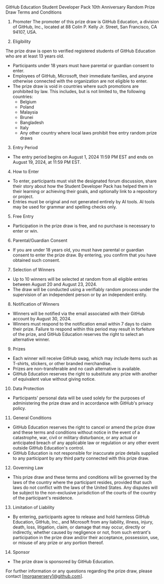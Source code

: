GitHub Education Student Developer Pack 10th Anniversary Random Prize Draw Terms and Conditions

1. Promoter
The promoter of this prize draw is GitHub Education, a division of GitHub, Inc., located at 88 Colin P. Kelly Jr. Street, San Francisco, CA 94107, USA.

2. Eligibility

The prize draw is open to verified registered students of GitHub Education who are at least 13 years old.
- Participants under 18 years must have parental or guardian consent to enter.
- Employees of GitHub, Microsoft, their immediate families, and anyone otherwise connected with the organization are not eligible to enter.
- The prize draw is void in countries where such promotions are prohibited by law. This includes, but is not limited to, the following countries:
  - Belgium
  - Poland
  - Malaysia
  - Brunei
  - Bangladesh
  - Italy
  - Any other country where local laws prohibit free entry random prize draws

3. Entry Period

- The entry period begins on August 1, 2024 11:59 PM EST and ends on August 19, 2024, at 11:59 PM EST.

4. How to Enter

- To enter, participants must visit the designated forum discussion, share their story about how the Student Developer Pack has helped them in their learning or achieving their goals, and optionally link to a repository or project.
- Entries must be original and not generated entirely by AI tools. AI tools may be used for grammar and spelling checks only.

5. Free Entry

- Participation in the prize draw is free, and no purchase is necessary to enter or win.

6. Parental/Guardian Consent

- If you are under 18 years old, you must have parental or guardian consent to enter the prize draw. By entering, you confirm that you have obtained such consent.

7. Selection of Winners

- Up to 10 winners will be selected at random from all eligible entries between August 20 and August 23, 2024.
- The draw will be conducted using a verifiably random process under the supervision of an independent person or by an independent entity.

8. Notification of Winners

- Winners will be notified via the email associated with their GitHub account by August 30, 2024.
- Winners must respond to the notification email within 7 days to claim their prize. Failure to respond within this period may result in forfeiture of the prize, and GitHub Education reserves the right to select an alternative winner.

9. Prizes

- Each winner will receive GitHub swag, which may include items such as T-shirts, stickers, or other branded merchandise.
- Prizes are non-transferable and no cash alternative is available.
- GitHub Education reserves the right to substitute any prize with another of equivalent value without giving notice.

10. Data Protection

- Participants' personal data will be used solely for the purposes of administering the prize draw and in accordance with GitHub's privacy policy.

11. General Conditions

- GitHub Education reserves the right to cancel or amend the prize draw and these terms and conditions without notice in the event of a catastrophe, war, civil or military disturbance, or any actual or anticipated breach of any applicable law or regulation or any other event outside GitHub Education's control.
- GitHub Education is not responsible for inaccurate prize details supplied to any participant by any third party connected with this prize draw.

12. Governing Law

- This prize draw and these terms and conditions will be governed by the laws of the country where the participant resides, provided that such laws do not conflict with the laws of the United States. Any disputes will be subject to the non-exclusive jurisdiction of the courts of the country of the participant's residence.

13. Limitation of Liability

- By entering, participants agree to release and hold harmless GitHub Education, GitHub, Inc., and Microsoft from any liability, illness, injury, death, loss, litigation, claim, or damage that may occur, directly or indirectly, whether caused by negligence or not, from such entrant's participation in the prize draw and/or their acceptance, possession, use, or misuse of any prize or any portion thereof.

14. Sponsor

- The prize draw is sponsored by GitHub Education.

For further information or any questions regarding the prize draw, please contact [morganersery1@github.com].
